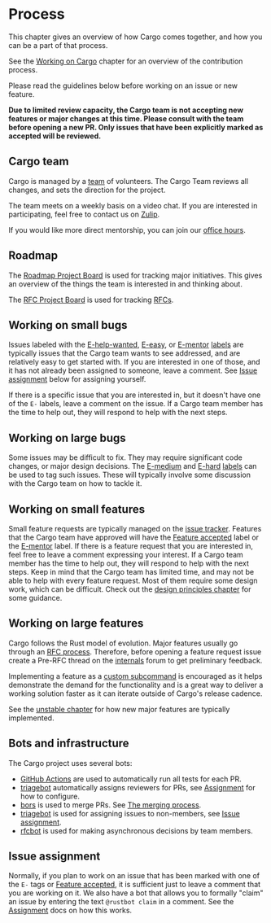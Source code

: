 # Process

This chapter gives an overview of how Cargo comes together, and how you can be
a part of that process.

See the [Working on Cargo] chapter for an overview of the contribution
process.

Please read the guidelines below before working on an issue or new feature.

**Due to limited review capacity, the Cargo team is not accepting new features
or major changes at this time. Please consult with the team before opening a
new PR. Only issues that have been explicitly marked as accepted will be
reviewed.**

[Working on Cargo]: working-on-cargo.md

## Cargo team

Cargo is managed by a [team] of volunteers. The Cargo Team reviews all
changes, and sets the direction for the project.

The team meets on a weekly basis on a video chat. If you are interested in
participating, feel free to contact us on [Zulip].

If you would like more direct mentorship, you can join our
[office hours](https://github.com/rust-lang/cargo/wiki/Office-Hours).

## Roadmap

The [Roadmap Project Board] is used for tracking major initiatives. This gives
an overview of the things the team is interested in and thinking about.

The [RFC Project Board] is used for tracking [RFCs].

[the 2020 roadmap]: https://blog.rust-lang.org/inside-rust/2020/01/10/cargo-in-2020.html
[Roadmap Project Board]: https://github.com/rust-lang/cargo/projects/1
[RFC Project Board]: https://github.com/rust-lang/cargo/projects/2
[RFCs]: https://github.com/rust-lang/rfcs/

## Working on small bugs

Issues labeled with the [E-help-wanted], [E-easy], or [E-mentor] [labels] are
typically issues that the Cargo team wants to see addressed, and are
relatively easy to get started with. If you are interested in one of those,
and it has not already been assigned to someone, leave a comment. See [Issue
assignment](#issue-assignment) below for assigning yourself.

If there is a specific issue that you are interested in, but it doesn't have
one of the `E-` labels, leave a comment on the issue. If a Cargo team member
has the time to help out, they will respond to help with the next steps.

[E-help-wanted]: https://github.com/rust-lang/cargo/labels/E-help-wanted
[E-easy]: https://github.com/rust-lang/cargo/labels/E-easy
[E-mentor]: https://github.com/rust-lang/cargo/labels/E-mentor
[labels]: ../issues.md#issue-labels

## Working on large bugs

Some issues may be difficult to fix. They may require significant code
changes, or major design decisions. The [E-medium] and [E-hard] [labels] can
be used to tag such issues. These will typically involve some discussion with
the Cargo team on how to tackle it.

[E-medium]: https://github.com/rust-lang/cargo/labels/E-medium
[E-hard]: https://github.com/rust-lang/cargo/labels/E-hard

## Working on small features

Small feature requests are typically managed on the [issue
tracker][issue-feature-request]. Features that the Cargo team have approved
will have the [Feature accepted] label or the [E-mentor] label. If there is a
feature request that you are interested in, feel free to leave a comment
expressing your interest. If a Cargo team member has the time to help out,
they will respond to help with the next steps. Keep in mind that the Cargo
team has limited time, and may not be able to help with every feature request.
Most of them require some design work, which can be difficult. Check out the
[design principles chapter] for some guidance.

## Working on large features

Cargo follows the Rust model of evolution. Major features usually go through
an [RFC process]. Therefore, before opening a feature request issue create a
Pre-RFC thread on the [internals][irlo] forum to get preliminary feedback.

Implementing a feature as a [custom subcommand][subcommands] is encouraged as
it helps demonstrate the demand for the functionality and is a great way to
deliver a working solution faster as it can iterate outside of Cargo's release
cadence.

See the [unstable chapter] for how new major features are typically
implemented.

[unstable chapter]: unstable.md

## Bots and infrastructure

The Cargo project uses several bots:

* [GitHub Actions] are used to automatically run all tests for each PR.
* [triagebot] automatically assigns reviewers for PRs, see [Assignment] for
  how to configure.
* [bors] is used to merge PRs. See [The merging process].
* [triagebot] is used for assigning issues to non-members, see [Issue
  assignment](#issue-assignment).
* [rfcbot] is used for making asynchronous decisions by team members.

[bors]: https://buildbot2.rust-lang.org/homu/
[The merging process]: working-on-cargo.md#the-merging-process
[GitHub Actions]: https://github.com/features/actions
[triagebot]: https://github.com/rust-lang/triagebot/wiki
[rfcbot]: https://github.com/rust-lang/rfcbot-rs
[Assignment]: https://github.com/rust-lang/triagebot/wiki/Assignment

## Issue assignment

Normally, if you plan to work on an issue that has been marked with one of the
`E-` tags or [Feature accepted], it is sufficient just to leave a comment that
you are working on it. We also have a bot that allows you to formally "claim"
an issue by entering the text `@rustbot claim` in a comment. See the
[Assignment] docs on how this works.


[Assignment]: https://github.com/rust-lang/triagebot/wiki/Assignment
[team]: https://www.rust-lang.org/governance/teams/dev-tools#cargo
[Zulip]: https://rust-lang.zulipchat.com/#narrow/stream/246057-t-cargo
[issue-feature-request]: https://github.com/rust-lang/cargo/labels/C-feature-request
[Feature accepted]: https://github.com/rust-lang/cargo/labels/Feature%20accepted
[design principles chapter]: ../design.md
[RFC process]: https://github.com/rust-lang/rfcs/
[irlo]: https://internals.rust-lang.org/
[subcommands]: https://doc.rust-lang.org/cargo/reference/external-tools.html#custom-subcommands
